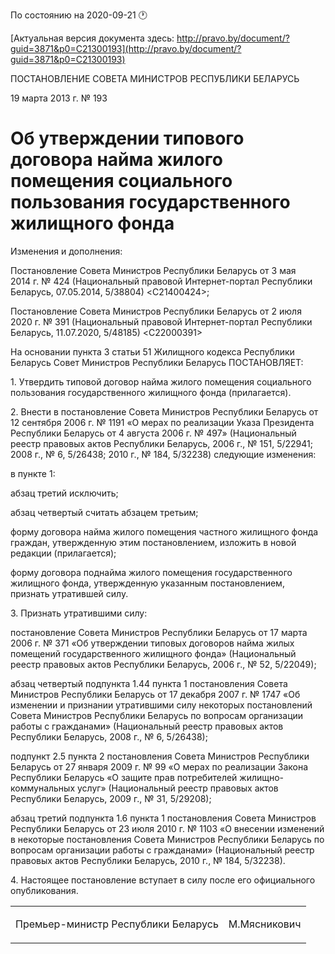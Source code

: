 По состоянию на 2020-09-21 &#x1F550;

[Актуальная версия документа здесь: http://pravo.by/document/?guid=3871&p0=C21300193](http://pravo.by/document/?guid=3871&p0=C21300193)

<p>ПОСТАНОВЛЕНИЕ СОВЕТА МИНИСТРОВ РЕСПУБЛИКИ БЕЛАРУСЬ</p>
<p>19 марта 2013 г. № 193</p>
<h1>Об утверждении типового договора найма жилого помещения социального пользования государственного жилищного фонда</h1>
<p>Изменения и дополнения:</p>
<p>Постановление Совета Министров Республики Беларусь от 3 мая 2014 г. № 424 (Национальный правовой Интернет-портал Республики Беларусь, 07.05.2014, 5/38804) &lt;C21400424&gt;;</p>
<p>Постановление Совета Министров Республики Беларусь от 2 июля 2020 г. № 391 (Национальный правовой Интернет-портал Республики Беларусь, 11.07.2020, 5/48185) &lt;C22000391&gt;</p>
<p></p>
<p>На основании пункта 3 статьи 51 Жилищного кодекса Республики Беларусь Совет Министров Республики Беларусь ПОСТАНОВЛЯЕТ:</p>
<p>1. Утвердить типовой договор найма жилого помещения социального пользования государственного жилищного фонда (прилагается).</p>
<p>2. Внести в постановление Совета Министров Республики Беларусь от 12 сентября 2006 г. № 1191 «О мерах по реализации Указа Президента Республики Беларусь от 4 августа 2006 г. № 497» (Национальный реестр правовых актов Республики Беларусь, 2006 г., № 151, 5/22941; 2008 г., № 6, 5/26438; 2010 г., № 184, 5/32238) следующие изменения:</p>
<p>в пункте 1:</p>
<p>абзац третий исключить;</p>
<p>абзац четвертый считать абзацем третьим;</p>
<p>форму договора найма жилого помещения частного жилищного фонда граждан, утвержденную этим постановлением, изложить в новой редакции (прилагается);</p>
<p>форму договора поднайма жилого помещения государственного жилищного фонда, утвержденную указанным постановлением, признать утратившей силу.</p>
<p>3. Признать утратившими силу:</p>
<p>постановление Совета Министров Республики Беларусь от 17 марта 2006 г. № 371 «Об утверждении типовых договоров найма жилых помещений государственного жилищного фонда» (Национальный реестр правовых актов Республики Беларусь, 2006 г., № 52, 5/22049);</p>
<p>абзац четвертый подпункта 1.44 пункта 1 постановления Совета Министров Республики Беларусь от 17 декабря 2007 г. № 1747 «Об изменении и признании утратившими силу некоторых постановлений Совета Министров Республики Беларусь по вопросам организации работы с гражданами» (Национальный реестр правовых актов Республики Беларусь, 2008 г., № 6, 5/26438);</p>
<p>подпункт 2.5 пункта 2 постановления Совета Министров Республики Беларусь от 27 января 2009 г. № 99 «О мерах по реализации Закона Республики Беларусь «О защите прав потребителей жилищно-коммунальных услуг» (Национальный реестр правовых актов Республики Беларусь, 2009 г., № 31, 5/29208);</p>
<p>абзац третий подпункта 1.6 пункта 1 постановления Совета Министров Республики Беларусь от 23 июля 2010 г. № 1103 «О внесении изменений в некоторые постановления Совета Министров Республики Беларусь по вопросам организации работы с гражданами» (Национальный реестр правовых актов Республики Беларусь, 2010 г., № 184, 5/32238).</p>
<p>4. Настоящее постановление вступает в силу после его официального опубликования.</p>
<p></p>
<table><tr>
<td><p>Премьер-министр Республики Беларусь</p></td>
<td><p>М.Мясникович</p></td>
</tr></table>
<p></p>
